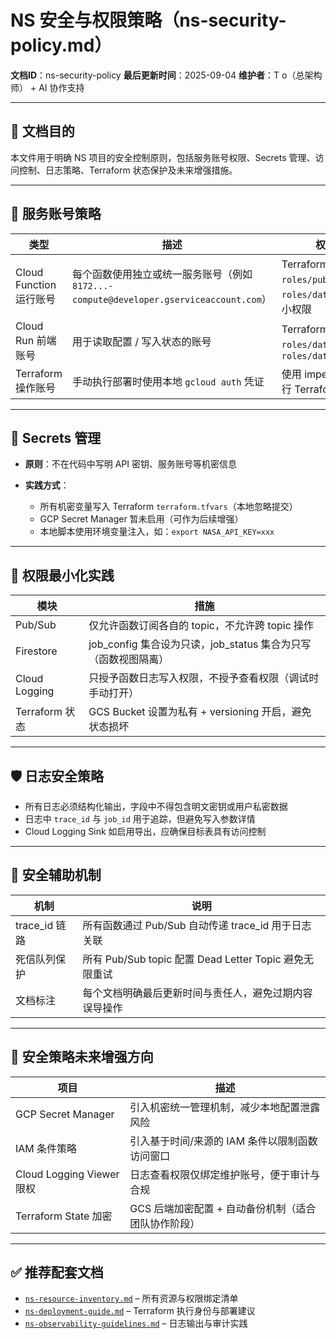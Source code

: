 # NS 安全与权限策略（ns-security-policy.md）

**文档ID**：ns-security-policy
**最后更新时间**：2025-09-04
**维护者**：T o（总架构师） + AI 协作支持

---

## 🎯 文档目的

本文件用于明确 NS 项目的安全控制原则，包括服务账号权限、Secrets 管理、访问控制、日志策略、Terraform 状态保护及未来增强措施。

---

## 🔐 服务账号策略

| 类型                  | 描述                                                                  | 权限绑定方式                                                              |
| ------------------- | ------------------------------------------------------------------- | ------------------------------------------------------------------- |
| Cloud Function 运行账号 | 每个函数使用独立或统一服务账号（例如 `8172...-compute@developer.gserviceaccount.com`） | Terraform 绑定 `roles/pubsub.subscriber`、`roles/datastore.user` 等最小权限 |
| Cloud Run 前端账号      | 用于读取配置 / 写入状态的账号                                                    | Terraform 绑定 `roles/datastore.viewer`、`roles/datastore.user`        |
| Terraform 操作账号      | 手动执行部署时使用本地 `gcloud auth` 凭证                                        | 使用 impersonation 模式执行 Terraform                                     |

---

## 🔑 Secrets 管理

* **原则**：不在代码中写明 API 密钥、服务账号等机密信息
* **实践方式**：

  * 所有机密变量写入 Terraform `terraform.tfvars`（本地忽略提交）
  * GCP Secret Manager 暂未启用（可作为后续增强）
  * 本地脚本使用环境变量注入，如：`export NASA_API_KEY=xxx`

---

## 🚫 权限最小化实践

| 模块            | 措施                                           |
| ------------- | -------------------------------------------- |
| Pub/Sub       | 仅允许函数订阅各自的 topic，不允许跨 topic 操作               |
| Firestore     | job\_config 集合设为只读，job\_status 集合为只写（函数视图隔离） |
| Cloud Logging | 只授予函数日志写入权限，不授予查看权限（调试时手动打开）                 |
| Terraform 状态  | GCS Bucket 设置为私有 + versioning 开启，避免状态损坏      |

---

## 🛡️ 日志安全策略

* 所有日志必须结构化输出，字段中不得包含明文密钥或用户私密数据
* 日志中 `trace_id` 与 `job_id` 用于追踪，但避免写入参数详情
* Cloud Logging Sink 如启用导出，应确保目标表具有访问控制

---

## 🧰 安全辅助机制

| 机制           | 说明                                           |
| ------------ | -------------------------------------------- |
| trace\_id 链路 | 所有函数通过 Pub/Sub 自动传递 trace\_id 用于日志关联         |
| 死信队列保护       | 所有 Pub/Sub topic 配置 Dead Letter Topic 避免无限重试 |
| 文档标注         | 每个文档明确最后更新时间与责任人，避免过期内容误导操作                  |

---

## 🧭 安全策略未来增强方向

| 项目                      | 描述                            |
| ----------------------- | ----------------------------- |
| GCP Secret Manager      | 引入机密统一管理机制，减少本地配置泄露风险         |
| IAM 条件策略                | 引入基于时间/来源的 IAM 条件以限制函数访问窗口    |
| Cloud Logging Viewer 限权 | 日志查看权限仅绑定维护账号，便于审计与合规         |
| Terraform State 加密      | GCS 后端加密配置 + 自动备份机制（适合团队协作阶段） |

---

## ✅ 推荐配套文档

* [`ns-resource-inventory.md`](./ns-resource-inventory.md) – 所有资源与权限绑定清单
* [`ns-deployment-guide.md`](./ns-deployment-guide.md) – Terraform 执行身份与部署建议
* [`ns-observability-guidelines.md`](./ns-observability-guidelines.md) – 日志输出与审计实践
